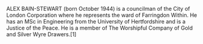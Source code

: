 ALEX BAIN-STEWART (born October 1944) is a councilman of the City of London Corporation where he represents the ward of Farringdon Within. He has an MSc in Engineering from the University of Hertfordshire and is a Justice of the Peace. He is a member of The Worshipful Company of Gold and Silver Wyre Drawers.[1]
